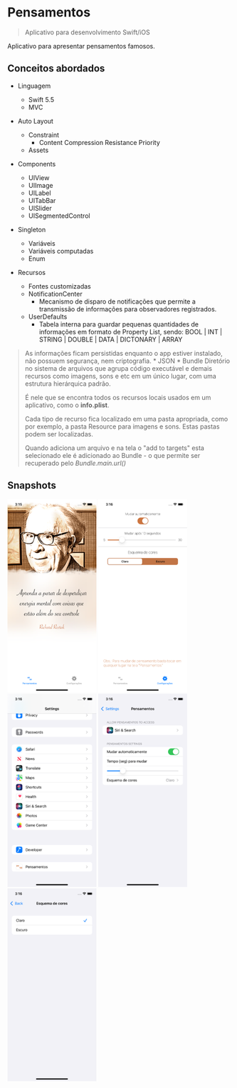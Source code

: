 # Pensamentos
> Aplicativo para desenvolvimento Swift/iOS

Aplicativo para apresentar pensamentos famosos.

## Conceitos abordados

* Linguagem
    * Swift 5.5
    * MVC

* Auto Layout
    * Constraint
        * Content Compression Resistance Priority
    * Assets

* Components
    * UIView
    * UIImage
    * UILabel
    * UITabBar
    * UISlider
    * UISegmentedControl

* Singleton
    * Variáveis
    * Variáveis computadas
    * Enum

* Recursos
    * Fontes customizadas
    * NotificationCenter
        * Mecanismo de disparo de notificações que permite a transmissão de informações para observadores registrados.
    * UserDefaults
        * Tabela interna para guardar pequenas quantidades de informações em formato de Property List, sendo:
          BOOL   |  INT  |  STRING |  DOUBLE  |  DATA  |  DICTONARY  |  ARRAY

> As informações ficam persistidas enquanto o app estiver instalado, não possuem segurança, nem criptografia.
    * JSON
    * Bundle
> Diretório no sistema de arquivos que agrupa código executável e demais recursos como imagens, sons e etc em um único lugar, com uma estrutura hierárquica padrão.
>
> É nele que se encontra todos os recursos locais usados em um aplicativo, como  o **info.plist**.
>
> Cada tipo de recurso fica localizado em uma pasta apropriada, como por exemplo, a pasta Resource para imagens e sons. Estas pastas podem ser localizadas.
>
> Quando adiciona um arquivo e na tela o "add to targets" esta selecionado ele é adicionado ao Bundle - o que permite ser recuperado pelo *Bundle.main.url()*


## Snapshots

<img src="1.png" width="200">
<img src="2.png" width="200">
<img src="3.png" width="200">
<img src="4.png" width="200">
<img src="5.png" width="200">


